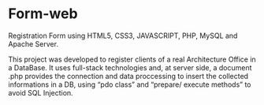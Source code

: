 # Form-web
Registration Form using HTML5, CSS3, JAVASCRIPT, PHP, MySQL and Apache Server.

This project was developed to register clients of a real Architecture Office in a DataBase.
It uses full-stack technologies and, at server side, a document .php provides the connection and data proccessing to insert the collected informations in a DB, using “pdo class” and “prepare/ execute methods” to avoid SQL Injection.
